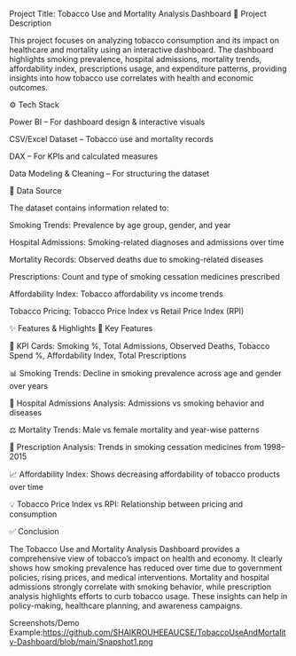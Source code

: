 Project Title: Tobacco Use and Mortality Analysis Dashboard
📌 Project Description

This project focuses on analyzing tobacco consumption and its impact on healthcare and mortality using an interactive dashboard. The dashboard highlights smoking prevalence, hospital admissions, mortality trends, affordability index, prescriptions usage, and expenditure patterns, providing insights into how tobacco use correlates with health and economic outcomes.

⚙️ Tech Stack

Power BI – For dashboard design & interactive visuals

CSV/Excel Dataset – Tobacco use and mortality records

DAX – For KPIs and calculated measures

Data Modeling & Cleaning – For structuring the dataset

📂 Data Source

The dataset contains information related to:

Smoking Trends: Prevalence by age group, gender, and year

Hospital Admissions: Smoking-related diagnoses and admissions over time

Mortality Records: Observed deaths due to smoking-related diseases

Prescriptions: Count and type of smoking cessation medicines prescribed

Affordability Index: Tobacco affordability vs income trends

Tobacco Pricing: Tobacco Price Index vs Retail Price Index (RPI)

✨ Features & Highlights
🔑 Key Features

📌 KPI Cards: Smoking %, Total Admissions, Observed Deaths, Tobacco Spend %, Affordability Index, Total Prescriptions

📊 Smoking Trends: Decline in smoking prevalence across age and gender over years

🏥 Hospital Admissions Analysis: Admissions vs smoking behavior and diseases

⚖️ Mortality Trends: Male vs female mortality and year-wise patterns

💊 Prescription Analysis: Trends in smoking cessation medicines from 1998–2015

📈 Affordability Index: Shows decreasing affordability of tobacco products over time

💡 Tobacco Price Index vs RPI: Relationship between pricing and consumption

✅ Conclusion

The Tobacco Use and Mortality Analysis Dashboard provides a comprehensive view of tobacco’s impact on health and economy. It clearly shows how smoking prevalence has reduced over time due to government policies, rising prices, and medical interventions. Mortality and hospital admissions strongly correlate with smoking behavior, while prescription analysis highlights efforts to curb tobacco usage. These insights can help in policy-making, healthcare planning, and awareness campaigns.


Screenshots/Demo
Example:https://github.com/SHAIKROUHEEAUCSE/TobaccoUseAndMortality-Dashboard/blob/main/Snapshot1.png
